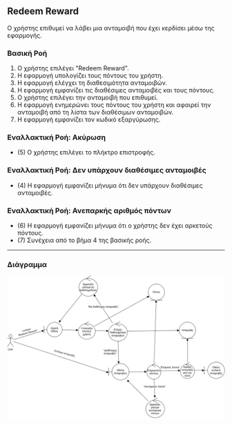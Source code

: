 ## Redeem Reward
Ο χρήστης επιθυμεί να λάβει μια ανταμοιβή που έχει κερδίσει μέσω της εφαρμογής.

### Βασική Ροή
1. Ο χρήστης επιλέγει "Redeem Reward".
2. Η εφαρμογή υπολογίζει τους πόντους του χρήστη.
3. Η εφαρμογή ελέγχει τη διαθεσιμότητα ανταμοιβών.
4. Η εφαρμογή εμφανίζει τις διαθέσιμες ανταμοιβές και τους πόντους.
5. Ο χρήστης επιλέγει την ανταμοιβή που επιθυμεί.
6. Η εφαρμογή ενημερώνει τους πόντους του χρήστη και αφαιρεί την ανταμοιβή από τη λίστα των διαθέσιμων ανταμοιβών.
7. Η εφαρμογή εμφανίζει τον κωδικό εξαργύρωσης.

### Εναλλακτική Ροή: Ακύρωση
- (5) Ο χρήστης επιλέγει το πλήκτρο επιστροφής.

### Εναλλακτική Ροή: Δεν υπάρχουν διαθέσιμες ανταμοιβές
- (4) Η εφαρμογή εμφανίζει μήνυμα ότι δεν υπάρχουν διαθέσιμες ανταμοιβές.

### Εναλλακτική Ροή: Ανεπαρκής αριθμός πόντων
- (6) Η εφαρμογή εμφανίζει μήνυμα ότι ο χρήστης δεν έχει αρκετούς πόντους.
- (7) Συνέχεια από το βήμα 4 της βασικής ροής.

---

### Διάγραμμα

![image](./redeem-reward-robustness.drawio.png)

